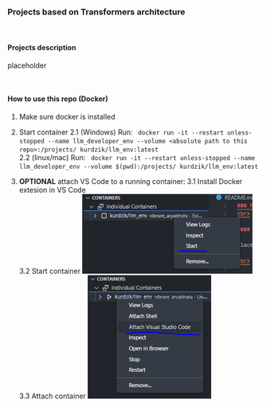 ### Projects based on Transformers architecture
<br>

#### Projects description

placeholder

<br>

#### How to use this repo (Docker)
1. Make sure docker is installed
2. Start container
2.1 (Windows) Run: ` docker run -it --restart unless-stopped --name llm_developer_env --volume <absolute path to this repo>:/projects/ kurdzik/llm_env:latest`\
2.2 (linux/mac) Run: ` docker run -it --restart unless-stopped --name llm_developer_env --volume $(pwd):/projects/ kurdzik/llm_env:latest`

3. **OPTIONAL** attach VS Code to a running container:
3.1 Install Docker extesion in VS Code\
3.2 Start container ![image](guide/start_container.png)\
3.3 Attach container ![image](guide/attach_container.png)